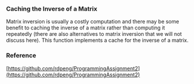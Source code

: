 ### Caching the Inverse of a Matrix

Matrix inversion is usually a costly computation and there may be some
benefit to caching the inverse of a matrix rather than computing it
repeatedly (there are also alternatives to matrix inversion that we will
not discuss here). This function implements a cache for the inverse 
of a matrix.

### Reference

[https://github.com/rdpeng/ProgrammingAssignment2](https://github.com/rdpeng/ProgrammingAssignment2)
